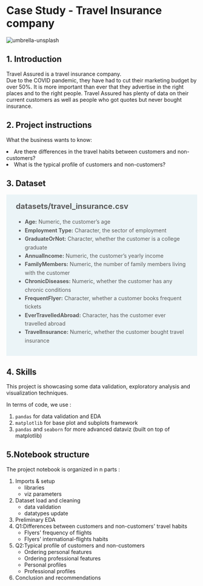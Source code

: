 # Case Study - Travel Insurance company
![umbrella-unsplash](https://github.com/xaviermmi/capstone-projects/assets/122324304/0d7806ae-125b-4c2d-8b88-96d3f4a28404)

## 1. Introduction
<p>Travel Assured is a travel insurance company. <br>
Due to the COVID pandemic, they have had to
cut their marketing budget by over 50%. It is more important than ever that they advertise in the right places and to the right people.
Travel Assured has plenty of data on their current customers as well as people who got quotes but never bought insurance.</p>

## 2. Project instructions
What the business wants to know:
<li>Are there differences in the travel habits between customers and non-customers?
<li>What is the typical profile of customers and non-customers?</li>

## 3. Dataset
<div style="background-color: #ebf4f7; color: #595959; text-align:left; vertical-align: middle; padding: 15px 25px 15px 25px; line-height: 1.6;">
    <div style="font-size:20px"><b>datasets/travel_insurance.csv</b></div>
<ul>
    <li><b>Age:</b> Numeric, the customer’s age</li>
    <li><b>Employment Type:</b> Character, the sector of employment</li>
    <li><b>GraduateOrNot:</b> Character, whether the customer is a college graduate</li>
    <li><b>AnnualIncome:</b> Numeric, the customer’s yearly income</li>
    <li><b>FamilyMembers:</b> Numeric, the number of family members living with the customer</li>
    <li><b>ChronicDiseases:</b> Numeric, whether the customer has any chronic conditions</li>
    <li><b>FrequentFlyer:</b> Character, whether a customer books frequent tickets</li>
    <li><b>EverTravelledAbroad:</b> Character, has the customer ever travelled abroad</li>
    <li><b>TravelInsurance:</b> Numeric, whether the customer bought travel insurance</li>
</ul>
    </div>
  
## 4. Skills
<p>This project is showcasing some data validation, exploratory analysis and visualization techniques.</p>
<p>In terms of code, we use :
<ol>
<li><code>pandas</code> for data validation and EDA
<li><code>matplotlib</code> for base plot and subplots framework
<li><code>pandas</code> and <code>seaborn</code> for more advanced dataviz (built on top of matplotlib)
</li></ol>
</p>

## 5.Notebook structure
The project notebook is organized in n parts :
<ol>
<li>Imports & setup
    <ul>
      <li>libraries
      <li>viz parameters</li>
    </ul>
<li>Dataset load and cleaning
    <ul>
      <li>data validation
      <li>datatypes update</li>
    </ul>
<li>Preliminary EDA
<li>Q1:Differences between customers and non-customers' travel habits
  <ul>
    <li>Flyers' frequency of flights
    <li>Flyers' international-flights habits</li>
  </ul>
<li>Q2:Typical profile of customers and non-customers
  <ul>
    <li>Ordering personal features
    <li>Ordering professional features
    <li>Personal profiles
    <li>Professional profiles</li></ul>
<li>Conclusion and recommendations
</li></ol>
